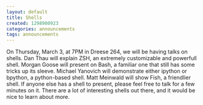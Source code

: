 ```yaml
---
layout: default
title: Shells
created: 1298900923
categories: announcements
tags: announcements
---
```

On Thursday, March 3, at 7PM in Dreese 264, we will be having talks on shells. Dan Thau will explain ZSH, an extremely customizable and powerfull shell. Morgan Goose will present on Bash, a familiar one that still has some tricks up its sleeve. Michael Yanovich will demonstrate either ipython or bpython, a python-based shell. Matt Meinwald will show Fish, a friendlier shell. If anyone else has a shell to present, please feel free to talk for a few minutes on it. There are a lot of interesting shells out there, and it would be nice to learn about more.
